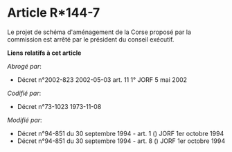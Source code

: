 # Article R*144-7

Le projet de schéma d'aménagement de la Corse proposé par la commission est arrêté par le président du conseil exécutif.

**Liens relatifs à cet article**

_Abrogé par_:

  - Décret n°2002-823 2002-05-03 art. 11 1° JORF 5 mai 2002

_Codifié par_:

  - Décret n°73-1023 1973-11-08

_Modifié par_:

  - Décret n°94-851 du 30 septembre 1994 - art. 1 () JORF 1er octobre 1994
  - Décret n°94-851 du 30 septembre 1994 - art. 8 () JORF 1er octobre 1994
